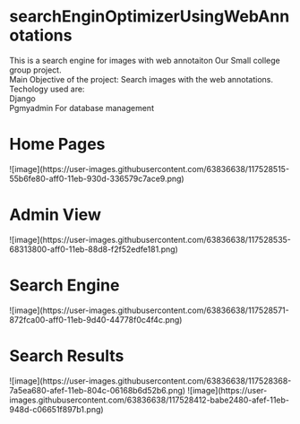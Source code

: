 # searchEnginOptimizerUsingWebAnnotations
This is a search engine  for images with web annotaiton
Our Small college group project.
</br>
Main Objective of the project:
Search images with the web annotations.
</br>
Techology used are:</br>
Django</br>
Pgmyadmin For database management 

<h1>Home Pages</h1>
![image](https://user-images.githubusercontent.com/63836638/117528515-55b6fe80-aff0-11eb-930d-336579c7ace9.png)
<h1> Admin View</h1>
![image](https://user-images.githubusercontent.com/63836638/117528535-68313800-aff0-11eb-88d8-f2f52edfe181.png)
<h1>Search Engine</h1>
![image](https://user-images.githubusercontent.com/63836638/117528571-872fca00-aff0-11eb-9d40-44778f0c4f4c.png)
 <h1>  Search Results</h1>
![image](https://user-images.githubusercontent.com/63836638/117528368-7a5ea680-afef-11eb-804c-06168b6d52b6.png)
![image](https://user-images.githubusercontent.com/63836638/117528412-babe2480-afef-11eb-948d-c06651f897b1.png)

